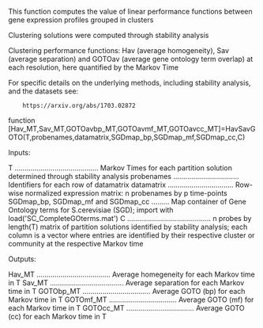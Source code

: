 

This function computes the value of linear performance functions between gene expression profiles grouped in clusters

Clustering solutions were computed through stability analysis

Clustering performance functions: Hav (average homogeneity), Sav (average separation) and 
GOTOav (average gene ontology term overlap) at each resolution, here quantified by the Markov Time

For specific details on the underlying methods, including stability analysis, and the datasets see:
 
        https://arxiv.org/abs/1703.02872 

function [Hav_MT,Sav_MT,GOTOavbp_MT,GOTOavmf_MT,GOTOavcc_MT]=HavSavGOTO(T,probenames,datamatrix,SGDmap_bp,SGDmap_mf,SGDmap_cc,C)

Inputs:

T .......................................... Markov Times for each partition solution determined through stability analysis
probenames ................................. Identifiers for each row of datamatrix
datamatrix ................................. Row-wise normalized expression matrix: n probenames by p time-points
SGDmap_bp, SGDmap_mf and SGDmap_cc ......... Map container of Gene Ontology terms for S.cerevisiae (SGD); import with load('SC_CompleteGOterms.mat')
C .......................................... n probes by length(T) matrix of partition solutions identified by stability analysis; each column is a vector where entries are identified by their respective cluster or community at the respective Markov time

Outputs:

Hav_MT ..................................... Average homegeneity for each Markov time in T
Sav_MT ..................................... Average separation for each Markov time in T
GOTObp_MT .................................. Average GOTO (bp) for each Markov time in T
GOTOmf_MT .................................. Average GOTO (mf) for each Markov time in T
GOTOcc_MT .................................. Average GOTO (cc) for each Markov time in T
